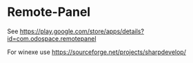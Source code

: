 # Remote-Panel
See https://play.google.com/store/apps/details?id=com.odospace.remotepanel

For winexe use https://sourceforge.net/projects/sharpdevelop/
